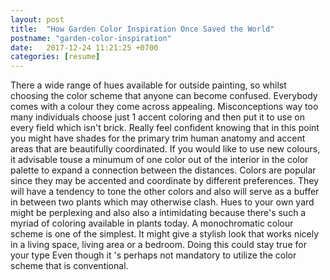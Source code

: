 ```yaml
---
layout: post
title:  "How Garden Color Inspiration Once Saved the World"
postname: "garden-color-inspiration"
date:   2017-12-24 11:21:25 +0700
categories: [resume]
---
```

There a wide range of hues available for outside painting, so whilst choosing the color scheme that anyone can become confused. Everybody comes with a colour they come across appealing. Misconceptions way too many individuals choose just 1 accent coloring and then put it to use on every field which isn't brick. Really feel confident knowing that in this point you might have shades for the primary trim human anatomy and accent areas that are beautifully coordinated. If you would like to use new colours, it advisable touse a minumum of one color out of the interior in the color palette to expand a connection between the distances. Colors are popular since they may be accented and coordinate by different preferences. They will have a tendency to tone the other colors and also will serve as a buffer in between two plants which may otherwise clash. Hues to your own yard might be perplexing and also also a intimidating because there's such a myriad of coloring available in plants today. A monochromatic colour scheme is one of the simplest. It might give a stylish look that works nicely in a living space, living area or a bedroom. Doing this could stay true for your type Even though it 's perhaps not mandatory to utilize the color scheme that is conventional.
